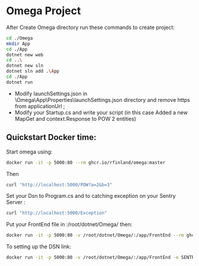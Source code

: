 # Omega Project
After Create Omega directory run these commands to create project:
```bash
cd ./Omega
mkdir App 
cd ./App
dotnet new web
cd ..\
dotnet new sln
dotnet sln add .\App
cd ./App
dotnet run
```
- Modify launchSettings.json in \Omega\App\Properties\launchSettings.json directory and remove https from applicationUrl ;
- Modify your Startup.cs and write your script (in this case Added a new MapGet and context.Response to POW 2 entities) 

## Quickstart Docker time:
Start omega using:
```bash
docker run -it -p 5000:80 --rm ghcr.io/rfinland/omega:master
```
Then 
```bash
curl "http://localhost:5000/POW?a=2&b=3"
```

Set your Dsn to Program.cs and to catching exception on your Sentry Server :
```bash
curl "http://localhost:5000/Exception"
```
Put your FrontEnd file in :/root/dotnet/Omega/  then:
```bash
docker run -it -p 5000:80 -v /root/dotnet/Omega/:/app/FrontEnd --rm ghcr.io/rfinland/omega:master
```
To setting up the DSN link:
```bash
docker run -it -p 5000:80 -v /root/dotnet/Omega/:/app/FrontEnd -e SENTRY_DSN="Your_Link_Here" --rm ghcr.io/rfinland/omega:master
```